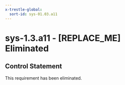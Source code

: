 ```yaml
---
x-trestle-global:
  sort-id: sys-01.03.a11
---
```


# sys-1.3.a11 - \[REPLACE_ME\] Eliminated

## Control Statement

This requirement has been eliminated.
